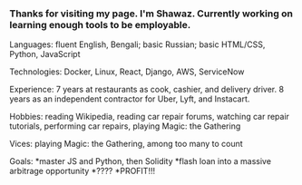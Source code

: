 ### Thanks for visiting my page. I'm Shawaz. Currently working on learning enough tools to be employable. 

Languages: fluent English, Bengali; basic Russian; basic HTML/CSS, Python, JavaScript

Technologies: Docker, Linux, React, Django, AWS, ServiceNow

Experience: 7 years at restaurants as cook, cashier, and delivery driver. 8 years as an independent contractor for Uber, Lyft, and Instacart. 

Hobbies: reading Wikipedia, reading car repair forums, watching car repair tutorials, performing car repairs, playing Magic: the Gathering

Vices: playing Magic: the Gathering, among too many to count

Goals: *master JS and Python, then Solidity
       *flash loan into a massive arbitrage opportunity
       *????
       *PROFIT!!!
